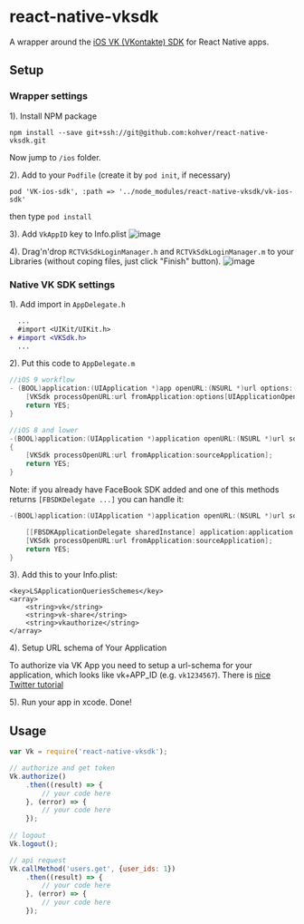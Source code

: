 # react-native-vksdk

A wrapper around the [iOS VK (VKontakte) SDK](https://github.com/VKCOM/vk-ios-sdk) for React Native apps.

## Setup

### Wrapper settings

1). Install NPM package
```
npm install --save git+ssh://git@github.com:kohver/react-native-vksdk.git
```
Now jump to `/ios` folder.

2). Add to your `Podfile` (create it by `pod init`, if necessary)
```
pod 'VK-ios-sdk', :path => '../node_modules/react-native-vksdk/vk-ios-sdk'
```
then type `pod install`

3). Add `VkAppID` key to Info.plist
![image](/docs/plist.png)

4). Drag'n'drop `RCTVkSdkLoginManager.h` and `RCTVkSdkLoginManager.m` to your Libraries (without coping files, just click "Finish" button).
![image](/docs/add.png)

### Native VK SDK settings

1). Add import in `AppDelegate.h`
```diff
  ...
  #import <UIKit/UIKit.h>
+ #import <VKSdk.h>
  ...
```

2). Put this code to `AppDelegate.m`

```Objective-C
//iOS 9 workflow
- (BOOL)application:(UIApplication *)app openURL:(NSURL *)url options:(NSDictionary<NSString *,id> *)options {
    [VKSdk processOpenURL:url fromApplication:options[UIApplicationOpenURLOptionsSourceApplicationKey]];
    return YES;
}

//iOS 8 and lower
-(BOOL)application:(UIApplication *)application openURL:(NSURL *)url sourceApplication:(NSString *)sourceApplication annotation:(id)annotation
{
    [VKSdk processOpenURL:url fromApplication:sourceApplication];
    return YES;
}
```

Note: if you already have FaceBook SDK added and one of this methods returns `[FBSDKDelegate ...]` you can handle it:

```Objective-C
-(BOOL)application:(UIApplication *)application openURL:(NSURL *)url sourceApplication:(NSString *)sourceApplication annotation:(id)annotation {

    [[FBSDKApplicationDelegate sharedInstance] application:application openURL:url sourceApplication:sourceApplication annotation:annotation];
    [VKSdk processOpenURL:url fromApplication:sourceApplication];
    return YES;
}
```

3). Add this to your Info.plist:

```
<key>LSApplicationQueriesSchemes</key>
<array>
    <string>vk</string>
    <string>vk-share</string>
    <string>vkauthorize</string>
</array>
```

4). Setup URL schema of Your Application
    
To authorize via VK App you need to setup a url-schema for your application, which looks like vk+APP_ID (e.g. `vk1234567`).
There is [nice Twitter tutorial](https://dev.twitter.com/cards/mobile/url-schemes)

5). Run your app in xcode. Done!

## Usage

```js
var Vk = require('react-native-vksdk');

// authorize and get token
Vk.authorize()
    .then((result) => {
        // your code here
    }, (error) => {
        // your code here
    });
    
// logout
Vk.logout();

// api request
Vk.callMethod('users.get', {user_ids: 1})
    .then((result) => {
        // your code here
    }, (error) => {
        // your code here
    });
    
```
